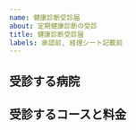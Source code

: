 ```yaml
---
name: 健康診断受診届
about: 定期健康診断の受診
title: 健康診断受診届
labels: 承認前, 経理シート記載前
---
```


<!--
このように囲まれている部分は編集時のみ見えるようになっています
「#」で始まる行は見出しです
同じように囲まれた説明文を読みながら
囲まれていない部分に文章を入力してください
-->

## 受診する病院

<!--
受診する病院の病院名、url、住所等を入力してください 
（例）
霞が関ビル診療所
https://kasumigaseki.kenkoigaku.or.jp/
〒100-6003 東京都千代田区霞が関3-2-5
-->

## 受診するコースと料金

<!--
病院が用意しているコースのうち、受診するコースとその料金を入力してください
（例）定期健康診断A 11,000円
（例）生活習慣病健康診断 27,500円
（例）採用時健康診断 11,000円
（例）
- 定期健康診断A 11,000円
- 子宮頚がん検査 5,500円
-->
